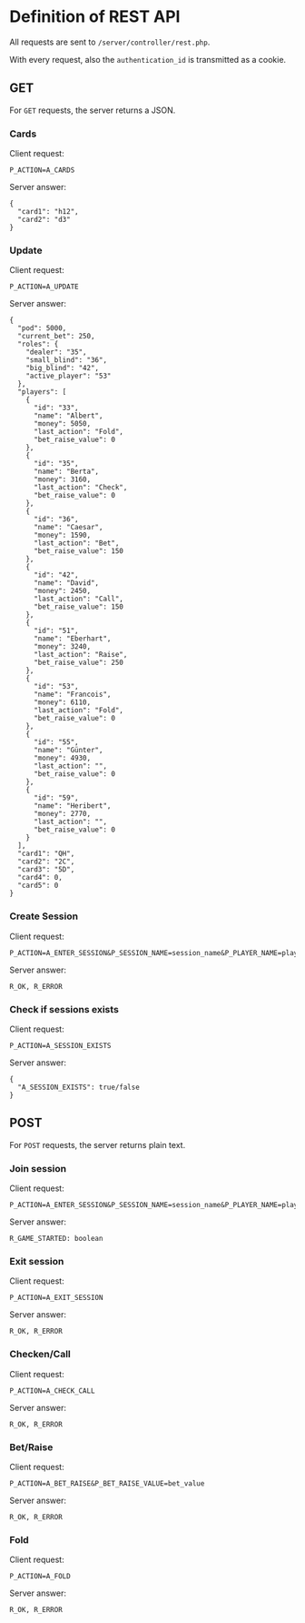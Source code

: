 # Definition of REST API
All requests are sent to `/server/controller/rest.php`.

With every request, also the `authentication_id` is transmitted as a cookie.

## GET
For `GET` requests, the server returns a JSON.


### Cards
Client request:
```
P_ACTION=A_CARDS
```


Server answer:
```
{
  "card1": "h12",
  "card2": "d3"
}
```



### Update
Client request:
```
P_ACTION=A_UPDATE
```


Server answer:
```
{
  "pod": 5000,
  "current_bet": 250,
  "roles": {
    "dealer": "35",
    "small_blind": "36",
    "big_blind": "42",
    "active_player": "53"
  },
  "players": [
    {
      "id": "33",
      "name": "Albert", 
      "money": 5050,
      "last_action": "Fold",
      "bet_raise_value": 0
    },
    {
      "id": "35",
      "name": "Berta", 
      "money": 3160,
      "last_action": "Check",
      "bet_raise_value": 0
    },
    {
      "id": "36",
      "name": "Caesar", 
      "money": 1590,
      "last_action": "Bet",
      "bet_raise_value": 150
    },
    {
      "id": "42",
      "name": "David", 
      "money": 2450,
      "last_action": "Call",
      "bet_raise_value": 150
    },
    {
      "id": "51",
      "name": "Eberhart", 
      "money": 3240,
      "last_action": "Raise",
      "bet_raise_value": 250
    },
    {
      "id": "53",
      "name": "Francois", 
      "money": 6110,
      "last_action": "Fold",
      "bet_raise_value": 0
    },
    {
      "id": "55",
      "name": "Günter", 
      "money": 4930,
      "last_action": "",
      "bet_raise_value": 0
    },
    {
      "id": "59",
      "name": "Heribert", 
      "money": 2770,
      "last_action": "",
      "bet_raise_value": 0
    }
  ],
  "card1": "QH",
  "card2": "2C",
  "card3": "5D",
  "card4": 0,
  "card5": 0
}
```

### Create Session
Client request:
```
P_ACTION=A_ENTER_SESSION&P_SESSION_NAME=session_name&P_PLAYER_NAME=player_name
```


Server answer:
```
R_OK, R_ERROR
```


### Check if sessions exists
Client request:
```
P_ACTION=A_SESSION_EXISTS
```


Server answer:
```
{
  "A_SESSION_EXISTS": true/false
}
```




## POST
For `POST` requests, the server returns plain text.



### Join session
Client request:
```
P_ACTION=A_ENTER_SESSION&P_SESSION_NAME=session_name&P_PLAYER_NAME=player_name
```


Server answer:
```
R_GAME_STARTED: boolean
```


### Exit session
Client request:
```
P_ACTION=A_EXIT_SESSION
```


Server answer:
```
R_OK, R_ERROR
```


### Checken/Call
Client request:
```
P_ACTION=A_CHECK_CALL
```


Server answer:
```
R_OK, R_ERROR
```


### Bet/Raise
Client request:
```
P_ACTION=A_BET_RAISE&P_BET_RAISE_VALUE=bet_value
```


Server answer:
```
R_OK, R_ERROR
```


### Fold
Client request:
```
P_ACTION=A_FOLD
```


Server answer:
```
R_OK, R_ERROR
```